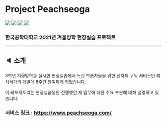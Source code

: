 # Project Peachseoga

<img src="https://img.shields.io/badge/javascript-F7DF1E?style=for-the-badge&logo=javascript&logoColor=white"> <img src="https://img.shields.io/badge/React-61DAFB?style=for-the-badge&logo=React&logoColor=white"> <img src="https://img.shields.io/badge/Redux-764ABC?style=for-the-badge&logo=Redux&logoColor=white"> <img src="https://img.shields.io/badge/Gatsby-663399?style=for-the-badge&logo=Gatsby&logoColor=white">

### 한국공학대학교 2021년 겨울방학 현장실습 프로젝트

-------------

## :speaker: 소개
3학년 겨울방학중 실시한 현장실습에서 느린 학습자들을 위한 전자책 구독 서비스인 피치서가의 개발에 8주간 참여하게 되었습니다.

이 레포지토리는 현장실습동안 진행했던 제 업무에 대한 주요 부분에 대해 설명하고 있습니다.

### 서비스 링크 : https://www.peachseoga.com/
